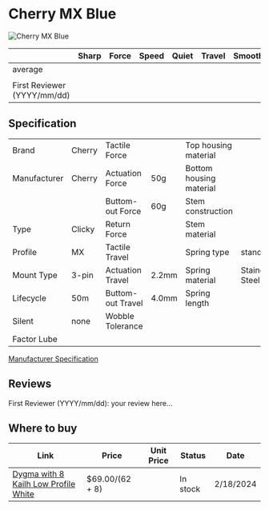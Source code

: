 # Cherry MX Blue

![Cherry MX Blue](https://www.cherry-world.com/media/catalog/product/cache/661c0bae3bb54b88fbb1b415a9d390cb/m/x/mx1a-e1na_sideview4.jpg)

|                             | Sharp | Force | Speed | Quiet | Travel | Smoothness | Stability | Crispness | Thockiness | Clackiness | Poppiness | RGB | Consistency | Overall |
| --------------------------- | ----- | ----- | ----- | ----- | ------ | ---------- | --------- | --------- | ---------- | ---------- | --------- | --- | ----------- | ------- |
| average                     |       |       |       |       |        |            |           |           |            |            |           |     |             |         |
|                             |       |       |       |       |        |            |           |           |            |            |           |     |             |         |
| First Reviewer (YYYY/mm/dd) |       |       |       |       |        |            |           |           |            |            |           |     |             |         |

## Specification

|              |        |                   |       |                         |                |
| ------------ | ------ | ----------------- | ----- | ----------------------- | -------------- |
| Brand        | Cherry | Tactile Force     |       | Top housing material    |                |
| Manufacturer | Cherry | Actuation Force   | 50g   | Bottom housing material |                |
|              |        | Buttom-out Force  | 60g   | Stem construction       |                |
| Type         | Clicky | Return Force      |       | Stem material           |                |
| Profile      | MX     | Tactile Travel    |       | Spring type             | standard       |
| Mount Type   | 3-pin  | Actuation Travel  | 2.2mm | Spring material         | Stainess Steel |
| Lifecycle    | 50m    | Buttom-out Travel | 4.0mm | Spring length           |                |
| Silent       | none   | Wobble Tolerance  |       |                         |                |
| Factor Lube  |        |                   |       |                         |                |

[Manufacturer Specification](https://cherry.saas.contentserv.com/admin/rest/smart/preset/28?ContextIDs=22262&Dpi=72&PDFPrintable=0&PDFTitle=&PDFSubject=&PDFAuthor=&PDFKeywords=&PDFUserPassword=&PDFAdminPassword=&PDFAllowPrinting=0&PDFAllowCopying=0&PDFAllowModification=0&PDFAllowAnnotation=0&Language=36&Format=pdfreactor&Download=0&Colorspace=rgb&MarksAndBleeds=0&PDFConformance=431)

## Reviews

First Reviewer (YYYY/mm/dd):
your review here...

## Where to buy

| Link                                                                                               | Price           | Unit Price | Status   | Date      |
| -------------------------------------------------------------------------------------------------- | --------------- | ---------- | -------- | --------- |
| [Dygma with 8 Kailh Low Profile White](https://dygma.com/products/switches?variant=43658510237934) | $69.00/(62 + 8) |            | In stock | 2/18/2024 |
